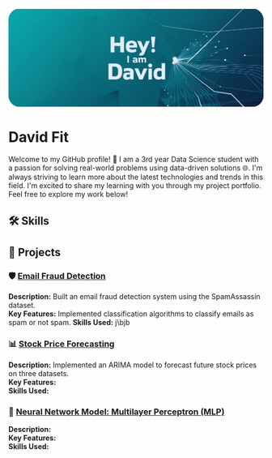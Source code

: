 
![GitHub Banner](https://github.com/davidfit21/davidfit21/blob/main/GitHub%20Header%20(1).jpeg)

# David Fit
Welcome to my GitHub profile! 👋 
I am a 3rd year Data Science student with a passion for solving real-world problems using data-driven solutions 🌐. I'm always striving to learn more about the latest technologies and trends in this field. I'm excited to share my learning with you through my project portfolio. Feel free to explore my work below!

## 🛠️ Skills

## 📂 Projects

### 🛡️ [Email Fraud Detection](https://github.com/your-email-fraud-detection-link)
**Description:** Built an email fraud detection system using the SpamAssassin dataset.  
**Key Features:** Implemented classification algorithms to classify emails as spam or not spam.
**Skills Used:** j\bjb

### 📊 [Stock Price Forecasting](https://github.com/your-sales-forecasting-link)
**Description:** Implemented an ARIMA model to forecast future stock prices on three datasets.  
**Key Features:**   
**Skills Used:** 

### 🤖 [Neural Network Model: Multilayer Perceptron (MLP)](https://github.com/your-neural-network-project-link)  
**Description:**  
**Key Features:**  
**Skills Used:** 
